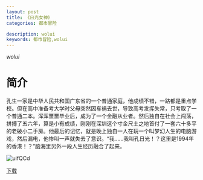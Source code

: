 ```yaml
---
layout: post
title: 《日光女神》     
categories: 都市冒险

description: wolui 
keywords: 都市冒险,wolui  
---
```


*wolui*

# 简介

孔生一家是中华人民共和国广东省的一个普通家庭，他成绩不错，一路都是重点学校。但在高中准备考大学时父母突然因车祸去世，导致高考发挥失常，只考取了一个普通二本。浑浑噩噩毕业后，成为了一个金融从业者。然后独自在社会上闯荡，拼搏了五六年，算是小有成绩，刚刚在深圳这个寸金尺土之地首付了一套六十多平的老破小二手房。他最后的记忆，就是晚上独自一人在玩一个叫梦幻人生的电脑游戏，然后漏电，他惨叫一声就失去了意识。“我……我叫孔日光！？这里是1994年的香港！？”脑海里另外一段人生经历融合了起来。

![uifQCd](https://cdn.jsdelivr.net/gh/YYbooks0/yybooks0img@master/bookscover2/uifQCd.1x02dhcwivhc.jpg)

[下载](https://link.jscdn.cn/1drv/aHR0cHM6Ly8xZHJ2Lm1zL3QvcyFBaGU2R2dNWmVFb2poVm5rb3E2TzZ2RUc3ZXMtP2U9cUlaaFhl.txt)
